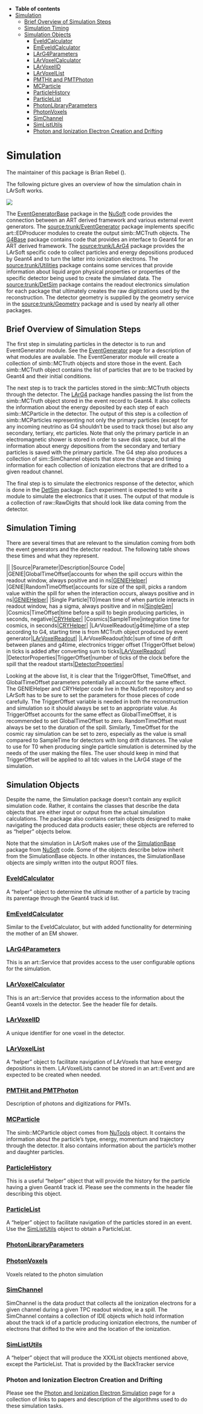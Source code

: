 -   **Table of contents**
-   [Simulation](#Simulation)
    -   [Brief Overview of Simulation Steps](#Brief-Overview-of-Simulation-Steps)
    -   [Simulation Timing](#Simulation-Timing)
    -   [Simulation Objects](#Simulation-Objects)
        -   [EveIdCalculator](#EveIdCalculator)
        -   [EmEveIdCalculator](#EmEveIdCalculator)
        -   [LArG4Parameters](#LArG4Parameters)
        -   [LArVoxelCalculator](#LArVoxelCalculator)
        -   [LArVoxelID](#LArVoxelID)
        -   [LArVoxelList](#LArVoxelList)
        -   [PMTHit and PMTPhoton](#PMTHit-and-PMTPhoton)
        -   [MCParticle](#MCParticle)
        -   [ParticleHistory](#ParticleHistory)
        -   [ParticleList](#ParticleList)
        -   [PhotonLibraryParameters](#PhotonLibraryParameters)
        -   [PhotonVoxels](#PhotonVoxels)
        -   [SimChannel](#SimChannel)
        -   [SimListUtils](#SimListUtils)
        -   [Photon and Ionization Electron Creation and Drifting](#Photon-and-Ionization-Electron-Creation-and-Drifting)

Simulation
==========================

The maintainer of this package is Brian Rebel ().

The following picture gives an overview of how the simulation chain in LArSoft works.

![](/redmine/attachments/download/30666/simulation_chain.png)

The [EventGeneratorBase](https://cdcvs.fnal.gov/redmine/projects/nusoftart/wiki/EventGeneratorBase) package in the [NuSoft](https://cdcvs.fnal.gov/redmine/projects/nusoftart/wiki) code provides the connection between an ART derived framework and various external event generators. The [source:trunk/EventGenerator](/redmine/projects/larsoft/repository/entry/trunk/EventGenerator) package implements specific art::EDProducer modules to create the output simb::MCTruth objects. The [G4Base](https://cdcvs.fnal.gov/redmine/projects/nusoftart/wiki/G4Base) package contains code that provides an interface to Geant4 for an ART derived framework. The [source:trunk/LArG4](/redmine/projects/larsoft/repository/entry/trunk/LArG4) package provides the LArSoft specific code to collect particles and energy depositions produced by Geant4 and to turn the latter into ionization electrons. The [source:trunk/Utilities](/redmine/projects/larsoft/repository/entry/trunk/Utilities) package contains some services that provide information about liquid argon physical properties or properties of the specific detector being used to create the simulated data. The [source:trunk/DetSim](/redmine/projects/larsoft/repository/entry/trunk/DetSim) package contains the readout electronics simulation for each package that ultimately creates the raw digitizations used by the reconstruction. The detector geometry is supplied by the geometry service in the [source:trunk/Geometry](/redmine/projects/larsoft/repository/entry/trunk/Geometry) package and is used by nearly all other packages.

Brief Overview of Simulation Steps
--------------------------------------------------------------------------

The first step in simulating particles in the detector is to run and EventGenerator module. See the [EventGenerator](EventGenerator) page for a description of what modules are available. The EventGenerator module will create a collection of simb::MCTruth objects and store those in the event. Each simb::MCTruth object contains the list of particles that are to be tracked by Geant4 and their initial conditions.

The next step is to track the particles stored in the simb::MCTruth objects through the detector. The [LArG4](LArG4) package handles passing the list from the simb::MCTruth object stored in the event record to Geant4. It also collects the information about the energy deposited by each step of each simb::MCParticle in the detector. The output of this step is a collection of simb::MCParticles representing not only the primary particles (except for any incoming neutrino as G4 shouldn’t be used to track those) but also any secondary, tertiary, etc particles. Note that only the primary particle in an electromagnetic shower is stored in order to save disk space, but all the information about energy depositions from the secondary and tertiary particles is saved with the primary particle. The G4 step also produces a collection of sim::SimChannel objects that store the charge and timing information for each collection of ionization electrons that are drifted to a given readout channel.

The final step is to simulate the electronics response of the detector, which is done in the [DetSim](DetSim) package. Each experiment is expected to write a module to simulate the electronics that it uses. The output of that module is a collection of raw::RawDigits that should look like data coming from the detector.

Simulation Timing
----------------------------------------

There are several times that are relevant to the simulation coming from both the event generators and the detector readout. The following table shows these times and what they represent.

||
|Source|Parameter|Description|Source Code|
|GENIE|GlobalTimeOffset|accounts for when the spill occurs within the readout window, always positive and in ns|[GENIEHelper](https://cdcvs.fnal.gov/redmine/projects/nusoftart/repository/changes/nutools/EventGeneratorBase/GENIE/GENIEHelper.cxx)|
|GENIE|RandomTimeOffset|accounts for size of the spill, picks a random value within the spill for when the interaction occurs, always positive and in ns|[GENIEHelper](https://cdcvs.fnal.gov/redmine/projects/nusoftart/repository/changes/nutools/EventGeneratorBase/GENIE/GENIEHelper.cxx)|
|Single Particle|T0|mean time of when particle interacts in readout window, has a sigma, always positive and in ns|[SingleGen](https://cdcvs.fnal.gov/redmine/projects/larsoftsvn/repository/entry/trunk/EventGenerator/SingleGen_module.cc)|
|Cosmics|TimeOffset|time before a spill to begin producing particles, in seconds, negative|[CRYHelper](https://cdcvs.fnal.gov/redmine/projects/nusoftart/repository/entry/nutools/EventGeneratorBase/CRY/CRYHelper.cxx)|
|Cosmics|SampleTime|integration time for cosmics, in seconds|[CRYHelper](https://cdcvs.fnal.gov/redmine/projects/nusoftart/repository/entry/nutools/EventGeneratorBase/CRY/CRYHelper.cxx)|
|LArVoxelReadout|g4time|time of a step according to G4, starting time is from MCTruth object produced by event generator|[LArVoxelReadout](https://cdcvs.fnal.gov/redmine/projects/larsoftsvn/repository/entry/trunk/LArG4/LArVoxelReadout.cxx)|
|LArVoxelReadout|tdc|sum of time of drift between planes and g4time, electronics trigger offset (TriggerOffset below) in ticks is added after converting sum to ticks|[LArVoxelReadout](https://cdcvs.fnal.gov/redmine/projects/larsoftsvn/repository/entry/trunk/LArG4/LArVoxelReadout.cxx)|
|DetectorProperties|TriggerOffset|number of ticks of the clock before the spill that the readout starts|[DetectorProperties](https://cdcvs.fnal.gov/redmine/projects/larsoftsvn/repository/entry/trunk/Utilities/DetectorProperties.h)|

Looking at the above list, it is clear that the TriggerOffset, TimeOffset, and GlobalTimeOffset parameters potentially all account for the same effect. The GENIEHelper and CRYHelper code live in the NuSoft repository and so LArSoft has to be sure to set the parameters for those pieces of code carefully. The TriggerOffset variable is needed in both the reconstruction and simulation so it should always be set to an appropriate value. As TriggerOffset accounts for the same effect as GlobalTimeOffset, it is recommended to set GlobalTimeOffset to zero. RandomTimeOffset must always be set to the duration of the spill. Similarly, TimeOffset for the cosmic ray simulation can be set to zero, especially as the value is small compared to SampleTime for detectors with long drift distances. The value to use for T0 when producing single particle simulation is determined by the needs of the user making the files. The user should keep in mind that TriggerOffset will be applied to all tdc values in the LArG4 stage of the simulation.

Simulation Objects
------------------------------------------

Despite the name, the Simulation package doesn’t contain any explicit simulation code. Rather, it contains the classes that describe the data objects that are either input or output from the actual simulation calculations. The package also contains certain objects designed to make navigating the produced data products easier; these objects are referred to as “helper” objects below.

Note that the simulation in LArSoft makes use of the [SimulationBase](https://cdcvs.fnal.gov/redmine/projects/nusoftart/wiki/SimulationBase) package from [NuSoft](https://cdcvs.fnal.gov/redmine/projects/nusoftart/wiki) code. Some of the objects describe below inherit from the SimulationBase objects. In other instances, the SimulationBase objects are simply written into the output ROOT files.

### [EveIdCalculator](//cdcvs.fnal.gov/redmine/projects/larsoftsvn/repository/entry/trunk/Simulation/EveIdCalculator.h)

A “helper” object to determine the ultimate mother of a particle by tracing its parentage through the Geant4 track id list.

### [EmEveIdCalculator](//cdcvs.fnal.gov/redmine/projects/larsoftsvn/repository/entry/trunk/Simulation/EveIdCalculator.h)

Similar to the EveIdCalculator, but with added functionality for determining the mother of an EM shower.

### [LArG4Parameters](//cdcvs.fnal.gov/redmine/projects/larsoftsvn/repository/entry/trunk/Simulation/LArG4Parameters.h)

This is an art::Service that provides access to the user configurable options for the simulation.

### [LArVoxelCalculator](//cdcvs.fnal.gov/redmine/projects/larsoftsvn/repository/entry/trunk/Simulation/LArVoxelCalculator.h)

This is an art::Service that provides access to the information about the Geant4 voxels in the detector. See the header file for details.

### [LArVoxelID](//cdcvs.fnal.gov/redmine/projects/larsoftsvn/repository/entry/trunk/Simulation/LArVoxelID.h)

A unique identifier for one voxel in the detector.

### [LArVoxelList](https://cdcvs.fnal.gov/redmine/projects/larsoftsvn/repository/entry/trunk/Simulation/LArVoxelList.h)

A “helper” object to facilitate navigation of LArVoxels that have energy depositions in them. LArVoxelLists cannot be stored in an art::Event and are expected to be created when needed.

### [PMTHit and PMTPhoton](https://cdcvs.fnal.gov/redmine/projects/larsoftsvn/repository/entry/trunk/Simulation/PMTHit.h)

Description of photons and digitizations for PMTs.

### [MCParticle](https://cdcvs.fnal.gov/redmine/projects/larsoftsvn/repository/entry/trunk/SimulationBase/MCParticle.h)

The simb::MCParticle object comes from [NuTools](https://cdcvs.fnal.gov/redmine/projects/nusoftart/repository/entry/nutools/SimulationBase/MCParticle.h) object. It contains the information about the particle’s type, energy, momentum and trajectory through the detector. It also contains information about the particle’s mother and daughter particles.

### [ParticleHistory](//cdcvs.fnal.gov/redmine/projects/larsoftsvn/repository/entry/trunk/Simulation/ParticleHistory.h)

This is a useful “helper” object that will provide the history for the particle having a given Geant4 track id. Please see the comments in the header file describing this object.

### [ParticleList](https://cdcvs.fnal.gov/redmine/projects/larsoftsvn/repository/entry/trunk/Simulation/ParticleList.h)

A “helper” object to facilitate navigation of the particles stored in an event. Use the [SimListUtils](https://cdcvs.fnal.gov/redmine/projects/larsoftsvn/repository/entry/trunk/Simulation/SimListUtils.h) object to obtain a ParticleList.

### [PhotonLibraryParameters](https://cdcvs.fnal.gov/redmine/projects/larsoftsvn/repository/entry/trunk/Simulation/PhotonLibraryParameters.h)

### [PhotonVoxels](https://cdcvs.fnal.gov/redmine/projects/larsoftsvn/repository/entry/trunk/Simulation/PhotonVoxels.h)

Voxels related to the photon simulation

### [SimChannel](https://cdcvs.fnal.gov/redmine/projects/larsoftsvn/repository/entry/trunk/Simulation/SimChannel.h)

SimChannel is the data product that collects all the ionization electrons for a given channel during a given TPC readout window, ie a spill. The SimChannel contains a collection of IDE objects which hold information about the track id of a particle producing ionization electrons, the number of electrons that drifted to the wire and the location of the ionization.

### [SimListUtils](https://cdcvs.fnal.gov/redmine/projects/larsoftsvn/repository/entry/trunk/Simulation/SimListUtils.h)

A “helper” object that will produce the XXXList objects mentioned above, except the ParticleList. That is provided by the BackTracker service

### Photon and Ionization Electron Creation and Drifting

Please see the [Photon and Ionization Electron Simulation](Photon_and_Ionization_Electron_Simulation) page for a collection of links to papers and description of the algorithms used to do these simulation tasks.
